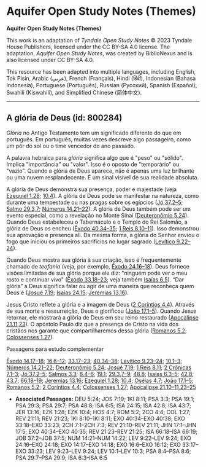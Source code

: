# Aquifer Open Study Notes (Themes)

**Aquifer Open Study Notes (Themes)**

This work is an adaptation of *Tyndale Open Study Notes* © 2023 Tyndale House Publishers, licensed under the CC BY\-SA 4\.0 license. The adaptation, *Aquifer Open Study Notes*, was created by BiblioNexus and is also licensed under CC BY\-SA 4\.0\.

This resource has been adapted into multiple languages, including English, Tok Pisin, Arabic (عربي), French (Français), Hindi (हिंदी), Indonesian (Bahasa Indonesia), Portuguese (Português), Russian (Русский), Spanish (Español), Swahili (Kiswahili), and Simplified Chinese (简体中文).



--------------------------------

## A glória de Deus (id: 800284)

*Glória* no Antigo Testamento tem um significado diferente do que em português. Em português, muitas vezes descreve algo passageiro, como um pôr do sol ou o time vencedor do ano passado.

A palavra hebraica para *glória* significa algo que é "peso" ou "sólido". Implica "importância" ou "valor". Isso é o oposto de "temporário" ou "vazio". Quando a glória de Deus aparece, não é apenas uma luz brilhante ou uma nuvem resplandecente. É um sinal visível de sua realidade absoluta.

A glória de Deus demonstra sua presença, poder e majestade (veja [Ezequiel 1\.28](https://ref.ly/Ezek1:28); [10\.4](https://ref.ly/Ezek10:4)). A glória de Deus pode se manifestar na natureza, como durante uma tempestade ou nas pragas sobre os egípcios ([Jó 37\.2–5](https://ref.ly/Job37:2-Job37:5); [Salmo 29\.3](https://ref.ly/Ps29:3),[7](https://ref.ly/Ps29:7); [Números 14\.21–22](https://ref.ly/Num14:21-Num14:22)). A glória de Deus também pode ser um evento especial, como a revelação no Monte Sinai ([Deuteronômio 5\.24](https://ref.ly/Deut5:24)). Quando Deus estabeleceu o Tabernáculo e o Templo do Rei Salomão, a glória de Deus os encheu ([Êxodo 40\.34–35](https://ref.ly/Exod40:34-Exod40:35); [1 Reis 8\.10–11](https://ref.ly/1Kgs8:10-1Kgs8:11)). Isso demonstrou sua aprovação e presença ali. Da mesma forma, a glória do Senhor enviou o fogo que iniciou os primeiros sacrifícios no lugar sagrado ([Levítico 9\.22–24](https://ref.ly/Lev9:22-Lev9:24)).

Quando Deus mostra sua glória à sua criação, isso é frequentemente chamado de *teofania* (veja, por exemplo, [Êxodo 24\.16–18](https://ref.ly/Exod24:16-Exod24:18)). Deus fornece visões limitadas de sua glória porque ele diz: "ninguém pode ver o meu rosto e continuar vivo" ([Êxodo 33\.18–23](https://ref.ly/Exod33:18-Exod33:23); veja também [Isaías 6\.5](https://ref.ly/Isa6:5)). “Dar glória” a Deus significa falar ou agir de uma maneira que reconheça quem Deus é ([Josué 7\.19](https://ref.ly/Josh7:19); [Isaías 24\.15](https://ref.ly/Isa24:15); [Jeremias 13\.16](https://ref.ly/Jer13:16)).

Jesus Cristo reflete a glória e a imagem de Deus ([2 Coríntios 4\.4](https://ref.ly/2Cor4:4)). Através de sua morte e ressurreição, Deus o glorificou ([João 17\.1–5](https://ref.ly/John17:1-John17:5)). Quando Jesus retornar, ele mostrará a glória de Deus em seu reino restaurado ([Apocalipse 21\.11](https://ref.ly/Rev21:11),[23](https://ref.ly/Rev21:23)). O apóstolo Paulo diz que a presença de Cristo na vida dos cristãos nos garante que compartilharemos dessa glória ([Romanos 5\.2](https://ref.ly/Rom5:2); [Colossenses 1\.27](https://ref.ly/Col1:27)).

Passagens para estudo complementar

[Êxodo 14\.17–18](https://ref.ly/Exod14:17-Exod14:18); [16\.6–12](https://ref.ly/Exod16:6-Exod16:12); [33\.17–23](https://ref.ly/Exod33:17-Exod33:23); [40\.34–38](https://ref.ly/Exod40:34-Exod40:38); [Levítico 9\.23–24](https://ref.ly/Lev9:23-Lev9:24); [10\.1–3](https://ref.ly/Lev10:1-Lev10:3); [Números 14\.21–22](https://ref.ly/Num14:21-Num14:22); [Deuteronômio 5\.24](https://ref.ly/Deut5:24); [Josué 7\.19](https://ref.ly/Josh7:19); [1 Reis 8\.11](https://ref.ly/1Kgs8:11); [2 Crônicas 7\.1–3](https://ref.ly/2Chr7:1-2Chr7:3); [Jó 37\.2–5](https://ref.ly/Job37:2-Job37:5); [Salmos 3\.3](https://ref.ly/Ps3:3); [8\.4–6](https://ref.ly/Ps8:4-Ps8:6); [19\.1](https://ref.ly/Ps19:1); [29\.3](https://ref.ly/Ps29:3),[7–9](https://ref.ly/Ps29:7-Ps29:9); [48\.8](https://ref.ly/Ps48:8); [Isaías 6\.3–5](https://ref.ly/Isa6:3-Isa6:5); [42\.8](https://ref.ly/Isa42:8); [43\.7](https://ref.ly/Isa43:7); [66\.18–19](https://ref.ly/Isa66:18-Isa66:19); [Jeremias 13\.16](https://ref.ly/Jer13:16); [Ezequiel 1\.28](https://ref.ly/Ezek1:28); [10\.4](https://ref.ly/Ezek10:4); [Oséias 4\.7](https://ref.ly/Hos4:7); [João 17\.1–5](https://ref.ly/John17:1-John17:5); [Romanos 5\.2](https://ref.ly/Rom5:2); [2 Coríntios 4\.4](https://ref.ly/2Cor4:4); [Colossenses 1\.27](https://ref.ly/Col1:27); [Apocalipse 21\.10–11](https://ref.ly/Rev21:10-Rev21:11),[23–25](https://ref.ly/Rev21:23-Rev21:25)

* **Associated Passages:** DEU 5:24; JOS 7:19; 1KI 8:11; PSA 3:3; PSA 19:1; PSA 29:3; PSA 29:7; PSA 48:8; ISA 6:5; ISA 24:15; ISA 42:8; ISA 43:7; JER 13:16; EZK 1:28; EZK 10:4; HOS 4:7; ROM 5:2; 2CO 4:4; COL 1:27; REV 21:11; REV 21:23; 1KI 8:10–1KI 8:11; EXO 40:34–EXO 40:38; EXO 33:18–EXO 33:23; 2CH 7:1–2CH 7:3; REV 21:10–REV 21:11; JHN 17:1–JHN 17:5; EXO 40:34–EXO 40:35; REV 21:23–REV 21:25; ISA 66:18–ISA 66:19; JOB 37:2–JOB 37:5; NUM 14:21–NUM 14:22; LEV 9:22–LEV 9:24; EXO 24:16–EXO 24:18; EXO 14:17–EXO 14:18; EXO 16:6–EXO 16:12; EXO 33:17–EXO 33:23; LEV 9:23–LEV 9:24; LEV 10:1–LEV 10:3; PSA 8:4–PSA 8:6; PSA 29:7–PSA 29:9; ISA 6:3–ISA 6:5

